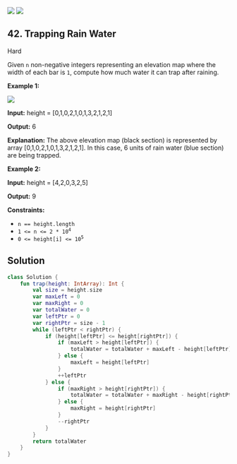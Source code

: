 [![](https://img.shields.io/github/stars/javadev/LeetCode-in-All?label=Stars&style=flat-square)](https://github.com/javadev/LeetCode-in-All)
[![](https://img.shields.io/github/forks/javadev/LeetCode-in-All?label=Fork%20me%20on%20GitHub%20&style=flat-square)](https://github.com/javadev/LeetCode-in-All/fork)

## 42\. Trapping Rain Water

Hard

Given `n` non-negative integers representing an elevation map where the width of each bar is `1`, compute how much water it can trap after raining.

**Example 1:**

![](https://assets.leetcode.com/uploads/2018/10/22/rainwatertrap.png)

**Input:** height = [0,1,0,2,1,0,1,3,2,1,2,1]

**Output:** 6

**Explanation:** The above elevation map (black section) is represented by array [0,1,0,2,1,0,1,3,2,1,2,1]. In this case, 6 units of rain water (blue section) are being trapped.

**Example 2:**

**Input:** height = [4,2,0,3,2,5]

**Output:** 9

**Constraints:**

*   `n == height.length`
*   <code>1 <= n <= 2 * 10<sup>4</sup></code>
*   <code>0 <= height[i] <= 10<sup>5</sup></code>

## Solution

```kotlin
class Solution {
    fun trap(height: IntArray): Int {
        val size = height.size
        var maxLeft = 0
        var maxRight = 0
        var totalWater = 0
        var leftPtr = 0
        var rightPtr = size - 1
        while (leftPtr < rightPtr) {
            if (height[leftPtr] <= height[rightPtr]) {
                if (maxLeft > height[leftPtr]) {
                    totalWater = totalWater + maxLeft - height[leftPtr]
                } else {
                    maxLeft = height[leftPtr]
                }
                ++leftPtr
            } else {
                if (maxRight > height[rightPtr]) {
                    totalWater = totalWater + maxRight - height[rightPtr]
                } else {
                    maxRight = height[rightPtr]
                }
                --rightPtr
            }
        }
        return totalWater
    }
}
```